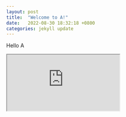 ```yaml
---
layout: post
title:  "Welcome to A!"
date:   2022-08-30 18:32:18 +0800
categories: jekyll update
---
```

Hello A

<iframe src="https://editor.p5js.org/Silvia312488492/full/uh9ttSKsZ"></iframe>

[jekyll-docs]: https://jekyllrb.com/docs/home
[jekyll-gh]:   https://github.com/jekyll/jekyll
[jekyll-talk]: https://talk.jekyllrb.com/
